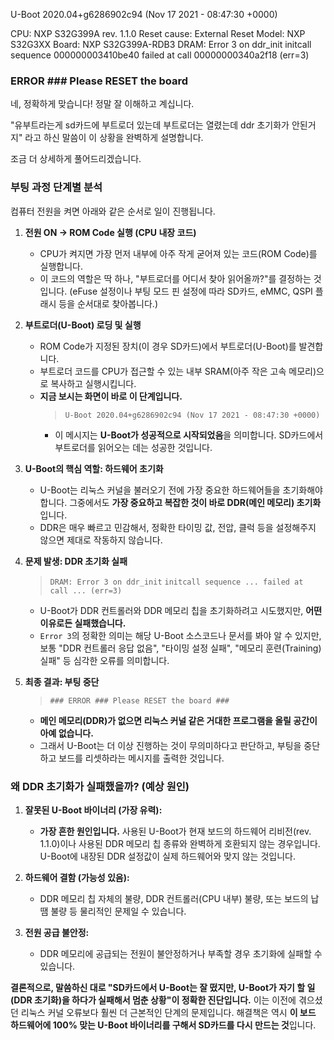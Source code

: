 

U-Boot 2020.04+g6286902c94 (Nov 17 2021 - 08:47:30 +0000)

CPU: NXP S32G399A rev. 1.1.0
Reset cause: External Reset
Model: NXP S32G3XX
Board:  NXP S32G399A-RDB3
DRAM:  Error 3 on ddr_init
initcall sequence 000000003410be40 failed at call 00000000340a2f18 (err=3)
### ERROR ### Please RESET the board ###
네, 정확하게 맞습니다! 정말 잘 이해하고 계십니다.

"유부트라는게 sd카드에 부트로더 있는데 부트로더는 열렸는데 ddr 초기화가 안된거지" 라고 하신 말씀이 이 상황을 완벽하게 설명합니다.

조금 더 상세하게 풀어드리겠습니다.

### **부팅 과정 단계별 분석**

컴퓨터 전원을 켜면 아래와 같은 순서로 일이 진행됩니다.

1.  **전원 ON -> ROM Code 실행 (CPU 내장 코드)**
    *   CPU가 켜지면 가장 먼저 내부에 아주 작게 굳어져 있는 코드(ROM Code)를 실행합니다.
    *   이 코드의 역할은 딱 하나, "부트로더를 어디서 찾아 읽어올까?"를 결정하는 것입니다. (eFuse 설정이나 부팅 모드 핀 설정에 따라 SD카드, eMMC, QSPI 플래시 등을 순서대로 찾아봅니다.)

2.  **부트로더(U-Boot) 로딩 및 실행**
    *   ROM Code가 지정된 장치(이 경우 SD카드)에서 부트로더(U-Boot)를 발견합니다.
    *   부트로더 코드를 CPU가 접근할 수 있는 내부 SRAM(아주 작은 고속 메모리)으로 복사하고 실행시킵니다.
    *   **지금 보시는 화면이 바로 이 단계입니다.**
        > `U-Boot 2020.04+g6286902c94 (Nov 17 2021 - 08:47:30 +0000)`
        *   이 메시지는 **U-Boot가 성공적으로 시작되었음**을 의미합니다. SD카드에서 부트로더를 읽어오는 데는 성공한 것입니다.

3.  **U-Boot의 핵심 역할: 하드웨어 초기화**
    *   U-Boot는 리눅스 커널을 불러오기 전에 가장 중요한 하드웨어들을 초기화해야 합니다. 그중에서도 **가장 중요하고 복잡한 것이 바로 DDR(메인 메모리) 초기화**입니다.
    *   DDR은 매우 빠르고 민감해서, 정확한 타이밍 값, 전압, 클럭 등을 설정해주지 않으면 제대로 작동하지 않습니다.

4.  **문제 발생: DDR 초기화 실패**
    > `DRAM: Error 3 on ddr_init`
    > `initcall sequence ... failed at call ... (err=3)`
    *   U-Boot가 DDR 컨트롤러와 DDR 메모리 칩을 초기화하려고 시도했지만, **어떤 이유로든 실패했습니다.**
    *   `Error 3`의 정확한 의미는 해당 U-Boot 소스코드나 문서를 봐야 알 수 있지만, 보통 "DDR 컨트롤러 응답 없음", "타이밍 설정 실패", "메모리 훈련(Training) 실패" 등 심각한 오류를 의미합니다.

5.  **최종 결과: 부팅 중단**
    > `### ERROR ### Please RESET the board ###`
    *   **메인 메모리(DDR)가 없으면 리눅스 커널 같은 거대한 프로그램을 올릴 공간이 아예 없습니다.**
    *   그래서 U-Boot는 더 이상 진행하는 것이 무의미하다고 판단하고, 부팅을 중단하고 보드를 리셋하라는 메시지를 출력한 것입니다.

### **왜 DDR 초기화가 실패했을까? (예상 원인)**

1.  **잘못된 U-Boot 바이너리 (가장 유력):**
    *   **가장 흔한 원인입니다.** 사용된 U-Boot가 현재 보드의 하드웨어 리비전(rev. 1.1.0)이나 사용된 DDR 메모리 칩 종류와 완벽하게 호환되지 않는 경우입니다. U-Boot에 내장된 DDR 설정값이 실제 하드웨어와 맞지 않는 것입니다.

2.  **하드웨어 결함 (가능성 있음):**
    *   DDR 메모리 칩 자체의 불량, DDR 컨트롤러(CPU 내부) 불량, 또는 보드의 납땜 불량 등 물리적인 문제일 수 있습니다.

3.  **전원 공급 불안정:**
    *   DDR 메모리에 공급되는 전원이 불안정하거나 부족할 경우 초기화에 실패할 수 있습니다.

**결론적으로, 말씀하신 대로 "SD카드에서 U-Boot는 잘 떴지만, U-Boot가 자기 할 일(DDR 초기화)을 하다가 실패해서 멈춘 상황"이 정확한 진단입니다.** 이는 이전에 겪으셨던 리눅스 커널 오류보다 훨씬 더 근본적인 단계의 문제입니다. 해결책은 역시 **이 보드 하드웨어에 100% 맞는 U-Boot 바이너리를 구해서 SD카드를 다시 만드는 것**입니다.
